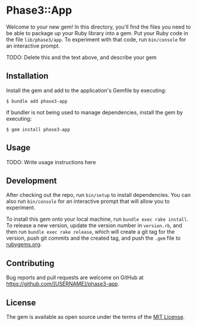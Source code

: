 # Phase3::App

Welcome to your new gem! In this directory, you'll find the files you need to be able to package up your Ruby library into a gem. Put your Ruby code in the file `lib/phase3/app`. To experiment with that code, run `bin/console` for an interactive prompt.

TODO: Delete this and the text above, and describe your gem

## Installation

Install the gem and add to the application's Gemfile by executing:

    $ bundle add phase3-app

If bundler is not being used to manage dependencies, install the gem by executing:

    $ gem install phase3-app

## Usage

TODO: Write usage instructions here

## Development

After checking out the repo, run `bin/setup` to install dependencies. You can also run `bin/console` for an interactive prompt that will allow you to experiment.

To install this gem onto your local machine, run `bundle exec rake install`. To release a new version, update the version number in `version.rb`, and then run `bundle exec rake release`, which will create a git tag for the version, push git commits and the created tag, and push the `.gem` file to [rubygems.org](https://rubygems.org).

## Contributing

Bug reports and pull requests are welcome on GitHub at https://github.com/[USERNAME]/phase3-app.

## License

The gem is available as open source under the terms of the [MIT License](https://opensource.org/licenses/MIT).

